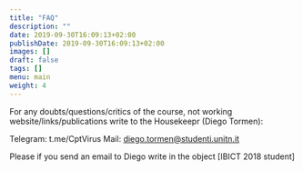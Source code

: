 ```yaml
---
title: "FAQ"
description: ""
date: 2019-09-30T16:09:13+02:00
publishDate: 2019-09-30T16:09:13+02:00
images: []
draft: false
tags: []
menu: main
weight: 4
---
```



For any doubts/questions/critics of the course, not working website/links/publications write to the Housekeepr (Diego Tormen):

Telegram: t.me/CptVirus
Mail: diego.tormen@studenti.unitn.it

Please if you send an email to Diego write in the object [IBICT 2018 student]

